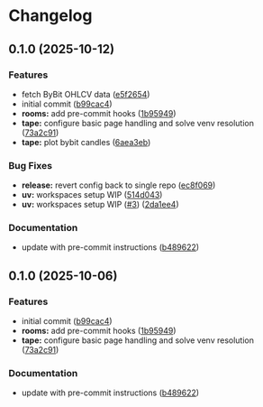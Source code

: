 # Changelog

## 0.1.0 (2025-10-12)


### Features

* fetch ByBit OHLCV data ([e5f2654](https://github.com/presedo93/rooms/commit/e5f2654b81befa0423ed6fc3c55f0661cea1d422))
* initial commit ([b99cac4](https://github.com/presedo93/rooms/commit/b99cac42f5abd05d191047557067e34e87c4e2e6))
* **rooms:** add pre-commit hooks ([1b95949](https://github.com/presedo93/rooms/commit/1b959499c4c004517b0eacc0aca7d094a7224ad0))
* **tape:** configure basic page handling and solve venv resolution ([73a2c91](https://github.com/presedo93/rooms/commit/73a2c91c22243e3047dc97d9e8332464fce71f6d))
* **tape:** plot bybit candles ([6aea3eb](https://github.com/presedo93/rooms/commit/6aea3ebb9f1ceb1ef15e70b3e6725c750c4e1981))


### Bug Fixes

* **release:** revert config back to single repo ([ec8f069](https://github.com/presedo93/rooms/commit/ec8f069ff5655e1177918bfe36295c949fe21f35))
* **uv:** workspaces setup WIP ([514d043](https://github.com/presedo93/rooms/commit/514d043e681d3ecf50afe74b7e8bafd9a5e02518))
* **uv:** workspaces setup WIP ([#3](https://github.com/presedo93/rooms/issues/3)) ([2da1ee4](https://github.com/presedo93/rooms/commit/2da1ee45f35c719466ae752c6111d6b74e523d1d))


### Documentation

* update with pre-commit instructions ([b489622](https://github.com/presedo93/rooms/commit/b489622abe1bc6d33cfb2ed79b18179584c262c9))

## 0.1.0 (2025-10-06)


### Features

* initial commit ([b99cac4](https://github.com/presedo93/rooms/commit/b99cac42f5abd05d191047557067e34e87c4e2e6))
* **rooms:** add pre-commit hooks ([1b95949](https://github.com/presedo93/rooms/commit/1b959499c4c004517b0eacc0aca7d094a7224ad0))
* **tape:** configure basic page handling and solve venv resolution ([73a2c91](https://github.com/presedo93/rooms/commit/73a2c91c22243e3047dc97d9e8332464fce71f6d))


### Documentation

* update with pre-commit instructions ([b489622](https://github.com/presedo93/rooms/commit/b489622abe1bc6d33cfb2ed79b18179584c262c9))

